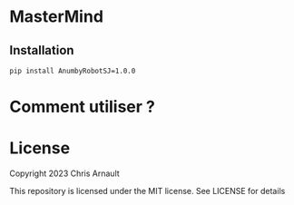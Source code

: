# MasterMind

## Installation

``pip install AnumbyRobotSJ=1.0.0``

# Comment utiliser ?

# License

Copyright 2023 Chris Arnault

This repository is licensed under the MIT license.
See LICENSE for details
